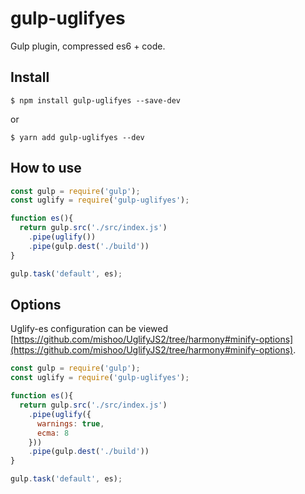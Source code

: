 # gulp-uglifyes

Gulp plugin, compressed es6 + code.

## Install
```
$ npm install gulp-uglifyes --save-dev
```
or
```
$ yarn add gulp-uglifyes --dev
```

## How to use
```javascript
const gulp = require('gulp');
const uglify = require('gulp-uglifyes');

function es(){
  return gulp.src('./src/index.js')
    .pipe(uglify())
    .pipe(gulp.dest('./build')) 
}

gulp.task('default', es);
```

## Options
Uglify-es configuration can be viewed [https://github.com/mishoo/UglifyJS2/tree/harmony#minify-options](https://github.com/mishoo/UglifyJS2/tree/harmony#minify-options).
```javascript
const gulp = require('gulp');
const uglify = require('gulp-uglifyes');

function es(){
  return gulp.src('./src/index.js')
    .pipe(uglify({
      warnings: true,
      ecma: 8
    }))
    .pipe(gulp.dest('./build')) 
}

gulp.task('default', es);
```